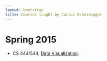 ```yaml
---
layout: bootstrap
title: Courses taught by Carlos Scheidegger
---
```


# Spring 2015

- CS 444/544,
  [Data Visualization](http://cscheid.net/courses/spr15/cs444).
  
  
